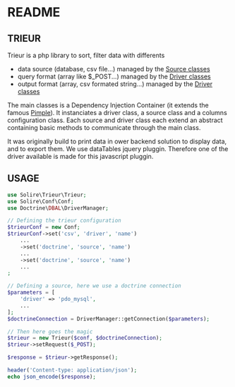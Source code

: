 README
======

## TRIEUR
Trieur is a php library to sort, filter data with differents
* data source (database, csv file...) managed by the <a href="https://github.com/Solire/Trieur/tree/master/Source">Source classes</a>
* query format (array like $_POST...) managed by the <a href="https://github.com/Solire/Trieur/tree/master/Driver">Driver classes</a>
* output format (array, csv formated string...) managed by the <a href="https://github.com/Solire/Trieur/tree/master/Driver">Driver classes</a>

The main classes is a Dependency Injection Container (it extends the famous <a href="https://github.com/silexphp/Pimple">Pimple</a>).
It instanciates a driver class, a source class and a columns configuration class.
Each source and driver class each extend an abstract containing basic methods to communicate through the main class.

It was originally build to print data in ower backend solution to display data, and to export them.
We use dataTables jquery pluggin. Therefore one of the driver available is made for this javascript pluggin.

## USAGE
```php
use Solire\Trieur\Trieur;
use Solire\Conf\Conf;
use Doctrine\DBAL\DriverManager;

// Defining the trieur configuration
$trieurConf = new Conf;
$trieurConf->set('csv', 'driver', 'name')
    ...
    ->set('doctrine', 'source', 'name')
    ...
    ->set('doctrine', 'source', 'name')
    ...
;

// Defining a source, here we use a doctrine connection
$parameters = [
    'driver' => 'pdo_mysql',
    ...
];
$doctrineConnection = DriverManager::getConnection($parameters);

// Then here goes the magic
$trieur = new Trieur($conf, $doctrineConnection);
$trieur->setRequest($_POST);

$response = $trieur->getResponse();

header('Content-type: application/json');
echo json_encode($response);
```
